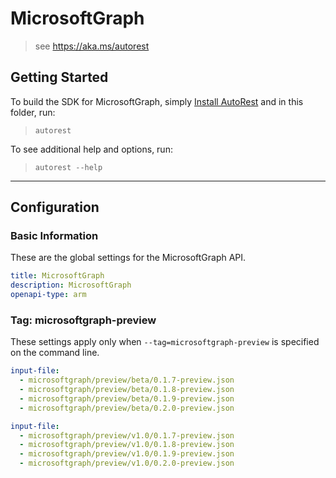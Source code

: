 # MicrosoftGraph

> see https://aka.ms/autorest

## Getting Started

To build the SDK for MicrosoftGraph, simply [Install AutoRest](https://aka.ms/autorest/install) and in this folder, run:

> `autorest`

To see additional help and options, run:

> `autorest --help`

---

## Configuration

### Basic Information

These are the global settings for the MicrosoftGraph API.

``` yaml
title: MicrosoftGraph
description: MicrosoftGraph
openapi-type: arm
```

### Tag: microsoftgraph-preview

These settings apply only when `--tag=microsoftgraph-preview` is specified on the command line.

```yaml $(tag) == 'microsoftgraph-beta'
input-file: 
  - microsoftgraph/preview/beta/0.1.7-preview.json
  - microsoftgraph/preview/beta/0.1.8-preview.json
  - microsoftgraph/preview/beta/0.1.9-preview.json
  - microsoftgraph/preview/beta/0.2.0-preview.json
```

```yaml $(tag) == 'microsoftgraph-v1.0'
input-file: 
  - microsoftgraph/preview/v1.0/0.1.7-preview.json
  - microsoftgraph/preview/v1.0/0.1.8-preview.json
  - microsoftgraph/preview/v1.0/0.1.9-preview.json
  - microsoftgraph/preview/v1.0/0.2.0-preview.json
```

